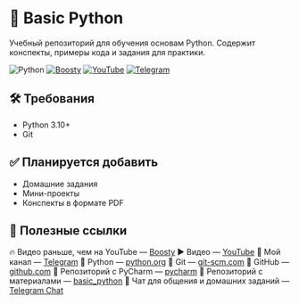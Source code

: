 # 🐍 Basic Python

Учебный репозиторий для обучения основам Python.
Содержит конспекты, примеры кода и задания для практики.

![Python](https://img.shields.io/badge/python-3.13-blue?logo=python\&logoColor=white)
[![Boosty](https://img.shields.io/badge/Boosty-support-orange?logo=boosty\&logoColor=white)](https://boosty.to/aqa_pro)
[![YouTube](https://img.shields.io/badge/YouTube-@aqa__pro-red?logo=youtube\&logoColor=white)](https://www.youtube.com/@aqa_pro)
[![Telegram](https://img.shields.io/badge/Telegram-mentor__it__tech-blue?logo=telegram\&logoColor=white)](https://t.me/mentor_it_tech)

## 🛠 Требования

* Python 3.10+
* Git

## ✅ Планируется добавить

* Домашние задания
* Мини-проекты
* Конспекты в формате PDF

## 🔗 Полезные ссылки


🔥 Видео раньше, чем на YouTube — [Boosty](https://boosty.to/aqa_pro)
▶️ Видео — [YouTube](https://www.youtube.com/@aqa_pro)
🔗 Мой канал — [Telegram](https://t.me/mentor_it_tech)
🔗 Python — [python.org](https://www.python.org/downloads/)
🔗 Git — [git-scm.com](https://git-scm.com/)
🔗 GitHub — [github.com](https://github.com/)
🔗 Репозиторий с PyCharm — [pycharm](https://github.com/danilfg/pycharm)
🔗 Репозиторий с материалами — [basic\_python](https://github.com/danilfg/basic_python)
💬 Чат для общения и домашних заданий — [Telegram Chat](https://t.me/mentor_it_tech_group)
